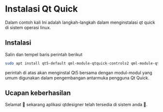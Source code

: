 # Instalasi Qt Quick

Dalam contoh kali Ini adalah langkah-langkah dalam menginstalasi qt quick di sistem operasi linux.

## Instalasi

Salin dan tempel baris perintah berikut

```bash
sudo apt install qt5-default qml-module-qtquick-controls2 qml-module-qtquick-layouts qml-module-qtquick-dialogs qml-module-qtquick-extras
```

perintah di atas akan menginstal Qt5 bersama dengan modul-modul yang umum digunakan dalam pengembangan antarmuka pengguna Qt Quick.

## Ucapan keberhasilan

Selamat 🎉 sekarang aplikasi qtdesigner telah tersedia di sistem anda 👏.
